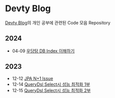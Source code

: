 # Devty Blog

[Devty Blog](https://velog.io/@devty)의 개인 공부에 관련된 Code 모음 Repository

## 2024

* 04-09 [우당탕 DB Index 이해하기](https://velog.io/@devty/%EC%9A%B0%EB%8B%B9%ED%83%95-DB-Index-%EC%9D%B4%ED%95%B4%ED%95%98%EA%B8%B0)

## 2023

* 12-12 [JPA N+1 Issue](https://velog.io/@devty/JPA-N1-Issue-1)
* 12-14 [QueryDsl Select시 성능 최적화 1부](https://velog.io/@devty/QueryDsl-Select%EC%8B%9C-%EC%84%B1%EB%8A%A5-%EC%B5%9C%EC%A0%81%ED%99%94-1%EB%B6%801)
* 12-15 [QueryDsl Select시 성능 최적화 2부](https://velog.io/@devty/QueryDsl-Select%EC%8B%9C-%EC%84%B1%EB%8A%A5-%EC%B5%9C%EC%A0%81%ED%99%94-2%EB%B6%80)